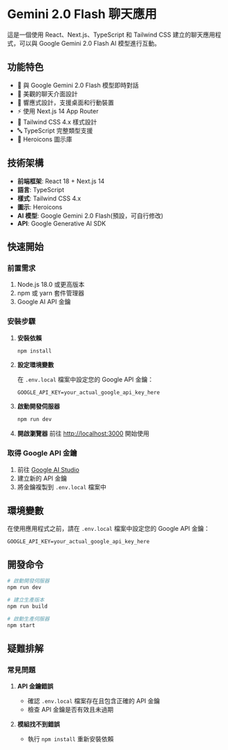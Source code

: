# Gemini 2.0 Flash 聊天應用

這是一個使用 React、Next.js、TypeScript 和 Tailwind CSS 建立的聊天應用程式，可以與 Google Gemini 2.0 Flash AI 模型進行互動。

## 功能特色

- 🤖 與 Google Gemini 2.0 Flash 模型即時對話
- 💬 美觀的聊天介面設計
- 📱 響應式設計，支援桌面和行動裝置
- ⚡ 使用 Next.js 14 App Router
- 🎨 Tailwind CSS 4.x 樣式設計
- 🔤 TypeScript 完整類型支援
- 🎯 Heroicons 圖示庫

## 技術架構

- **前端框架**: React 18 + Next.js 14
- **語言**: TypeScript
- **樣式**: Tailwind CSS 4.x
- **圖示**: Heroicons
- **AI 模型**: Google Gemini 2.0 Flash(預設，可自行修改)
- **API**: Google Generative AI SDK

## 快速開始

### 前置需求

1. Node.js 18.0 或更高版本
2. npm 或 yarn 套件管理器
3. Google AI API 金鑰

### 安裝步驟

1. **安裝依賴**
   ```bash
   npm install
   ```

2. **設定環境變數**
   
   在 `.env.local` 檔案中設定您的 Google API 金鑰：
   ```
   GOOGLE_API_KEY=your_actual_google_api_key_here
   ```

3. **啟動開發伺服器**

   ```bash
   npm run dev
   ```

4. **開啟瀏覽器**
   前往 [http://localhost:3000](http://localhost:3000) 開始使用

### 取得 Google API 金鑰

1. 前往 [Google AI Studio](https://aistudio.google.com/app/apikey)
2. 建立新的 API 金鑰
3. 將金鑰複製到 `.env.local` 檔案中

## 環境變數

在使用應用程式之前，請在 `.env.local` 檔案中設定您的 Google API 金鑰：

```
GOOGLE_API_KEY=your_actual_google_api_key_here
```

## 開發命令

```bash
# 啟動開發伺服器
npm run dev

# 建立生產版本
npm run build

# 啟動生產伺服器
npm start
```

## 疑難排解

### 常見問題

1. **API 金鑰錯誤**
   - 確認 `.env.local` 檔案存在且包含正確的 API 金鑰
   - 檢查 API 金鑰是否有效且未過期

2. **模組找不到錯誤**
   - 執行 `npm install` 重新安裝依賴

